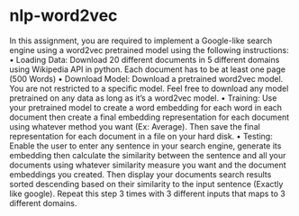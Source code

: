 # nlp-word2vec
In this assignment, you are required to implement a Google-like search engine using a
word2vec pretrained model using the following instructions:
• Loading Data: Download 20 different documents in 5 different domains using
Wikipedia API in python. Each document has to be at least one page (500 Words)
• Download Model: Download a pretrained word2vec model. You are not restricted to
a specific model. Feel free to download any model pretrained on any data as long as it’s
a word2vec model.
• Training: Use your pretrained model to create a word embedding for each word in each document then create a final embedding representation for each document using
whatever method you want (Ex: Average). Then save the final representation for each
document in a file on your hard disk.
• Testing: Enable the user to enter any sentence in your search engine, generate its
embedding then calculate the similarity between the sentence and all your documents
using whatever similarity measure you want and the document embeddings you
created. Then display your documents search results sorted descending based on their
similarity to the input sentence (Exactly like google). Repeat this step 3 times with 3
different inputs that maps to 3 different domains.
